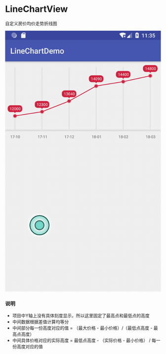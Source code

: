 # LineChartView
自定义房价均价走势折线图

![image](https://github.com/ltym2016/LineChartView/blob/master/1.png)

### 说明
- 项目中Y轴上没有具体刻度显示，所以这里固定了最高点和最低点的高度
- 中间数据根据差值计算均等分
- 中间部分每一份高度对应的值 = （最大价格 - 最小价格）/（最低点高度 - 最高点高度）
- 中间具体价格对应的实际高度 = 最低点高度 - （实际价格 - 最小价格） / 每一份高度对应的值
